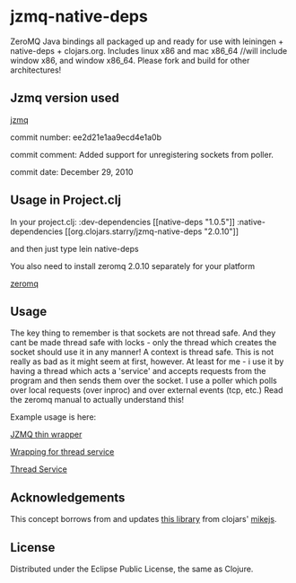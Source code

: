 # jzmq-native-deps 
ZeroMQ Java bindings all packaged up and ready for use with leiningen + native-deps + clojars.org.
Includes linux x86 and mac x86_64 //will include window x86, and window x86_64. Please fork and build for other architectures!

## Jzmq version used
[jzmq](https://github.com/zeromq/jzmq)

commit number:
ee2d21e1aa9ecd4e1a0b

commit comment:
Added support for unregistering sockets from poller.

commit date:
December 29, 2010

## Usage in Project.clj

In your project.clj:
    :dev-dependencies [[native-deps "1.0.5"]]
    :native-dependencies [[org.clojars.starry/jzmq-native-deps "2.0.10"]]

and then just type
lein native-deps

You also need to install zeromq 2.0.10 separately for your platform
 
[zeromq](http://www.zeromq.org/intro:get-the-software)

## Usage
The key thing to remember is that sockets are not thread safe. And they cant be made thread safe with locks - only the thread which creates the socket should use it
in any manner! A context is thread safe. This is not really as bad as it might seem at first, however. At least for me - i use it by having a thread which acts a 'service' and accepts requests from the program and then sends them over the socket. I use a poller which polls over local requests (over inproc) and over external events (tcp, etc.) Read the zeromq manual to actually understand this!

Example usage is here:

[JZMQ thin wrapper](http://github.com/Storkle/clj-forex/blob/master/src/forex/util/zmq.clj)

[Wrapping for thread service](http://github.com/Storkle/clj-forex/blob/master/src/forex/util/spawn.clj)

[Thread Service](http://github.com/Storkle/clj-forex/blob/master/src/forex/backend/mql/socket_service.clj)


## Acknowledgements 

This concept borrows from and updates [this library](http://clojars.org/org.clojars.mikejs/jzmq-native-deps) from clojars' [mikejs](http://clojars.org/users/mikejs).

## License

Distributed under the Eclipse Public License, the same as Clojure.
